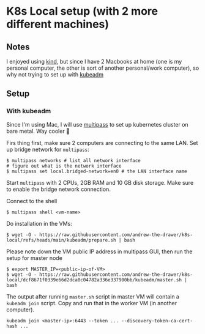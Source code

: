 # K8s Local setup (with 2 more different machines)

## Notes

I enjoyed using [kind](https://kind.sigs.k8s.io/), but since I have 2 Macbooks at home (one is my personal computer, the other is sort of another personal/work computer), so why not trying to set up with [kubeadm](https://kubernetes.io/docs/reference/setup-tools/kubeadm/)

## Setup

### With kubeadm

Since I'm using Mac, I will use [multipass](https://canonical.com/multipass/install) to set up kubernetes cluster on bare metal. Way cooler 🎉

Firs thing first, make sure 2 computers are connecting to the same LAN. Set up bridge network for `multipass`:

```shell
$ multipass networks # list all network interface
# figure out what is the network interface
$ multipass set local.bridged-network=en0 # the LAN interface name
```

Start `multipass` with 2 CPUs, 2GB RAM and 10 GB disk storage. Make sure to enable the bridge network connection.

Connect to the shell

```shell
$ multipass shell <vm-name>
```

Do installation in the VMs:

```shell
$ wget -O - https://raw.githubusercontent.com/andrew-the-drawer/k8s-local/refs/heads/main/kubeadm/prepare.sh | bash
```

Please note down the VM public IP address in multipass GUI, then run the setup for master node

```shell
$ export MASTER_IP=<public-ip-of-VM>
$ wget -O - https://raw.githubusercontent.com/andrew-the-drawer/k8s-local/dcf8671f0339e66d2dca0c04782a336e337900bb/kubeadm/master.sh | bash
```

The output after running `master.sh` script in master VM will contain a `kubeadm join` script. Copy and run that in the worker VM (in another computer).

```shell
kubeadm join <master-ip>:6443 --token ... --discovery-token-ca-cert-hash ...
```